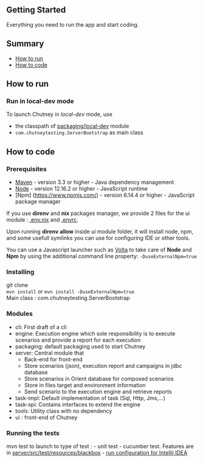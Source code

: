 ## Getting Started

Everything you need to run the app and start coding.

## Summary

* [How to run](#use)
* [How to code](#code)


## <a name="use"></a> How to run

### Run in local-dev mode
To launch Chutney in _local-dev_ mode, use
* the classpath of [packaging/local-dev](packaging/local-dev) module
* `com.chutneytesting.ServerBootstrap` as main class


## <a name="code"></a> How to code

### Prerequisites

* [Maven](https://maven.apache.org/) - version 3.3 or higher - Java dependency management
* [Node](https://nodejs.org/en/) - version 12.16.2 or higher - JavaScript runtime
* [Npm] (https://www.npmjs.com/) - version 6.14.4 or higher - JavaScript package manager


If you use **direnv** and **nix** packages manager, we provide 2 files for the ui module : [.env.nix](.env.nix) and [.envrc](.envrc).

Upon running **direnv allow** inside ui module folder, it will install node, npm, and some usefull symlinks you can use for configuring IDE or other tools.

You can use a Javascript launcher such as [Volta](https://volta.sh/) to take care of **Node** and **Npm** by using the additional command line property: `-DuseExternalNpm=true`

### Installing

git clone  
`mvn install` or `mvn install -DuseExternalNpm=true`  
Main class : com.chutneytesting.ServerBootstrap

### Modules

* cli: First draft of a cli
* engine: Execution engine which sole responsibility is to execute scenarios and provide a report for each execution
* packaging: default packaging used to start Chutney
* server: Central module that
    * Back-end for front-end
    * Store scenarios (json), execution report and campaigns in jdbc database
    * Store scenarios in Orient database for composed scenarios
    * Store in files target and environment information
    * Send scenario to the execution engine and retrieve reports
* task-impl: Default implementation of task (Sql, Http, Jms,...)
* task-spi: Contains interfaces to extend the engine 
* tools: Utility class with no dependency 
* ui : front-end of Chutney

### Running the tests

mvn test to launch to type of test : 
	- unit test
	- cucumber test. Features are in [server/src/test/resources/blackbox](server/src/test/resources/blackbox)
	- [run configuration for Intellij IDEA](https://github.com/chutney-testing/chutney/tree/master/.idea/runConfigurations)


